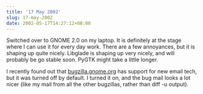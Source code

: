 ```yaml
---
title: '17 May 2002'
slug: 17-may-2002
date: 2002-05-17T14:27:12+08:00
---
```


Switched over to GNOME 2.0 on my laptop. It is
definitely at the stage where I can use it for every day
work. There are a few annoyances, but it is shaping up
quite nicely. Libglade is shaping up very nicely, and will
probably be go stable soon. PyGTK might take a little longer.

I recently found out that
[bugzilla.gnome.org](http://bugzilla.gnome.org) has
support for new email tech, but it was turned off by
default. I turned it on, and the bug mail looks a lot nicer
(like my mail from all the other bugzillas, rather than diff
-u output).
